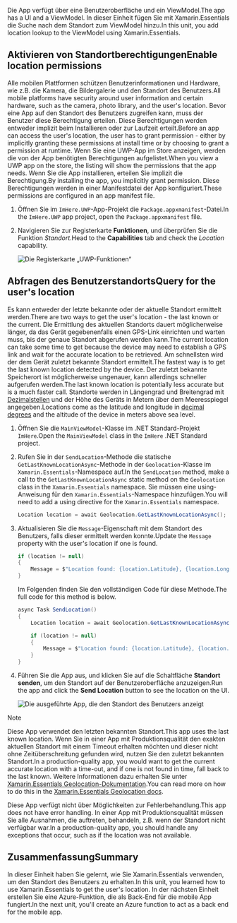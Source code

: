 <span data-ttu-id="d66ba-101">Die App verfügt über eine Benutzeroberfläche und ein ViewModel.</span><span class="sxs-lookup"><span data-stu-id="d66ba-101">The app has a UI and a ViewModel.</span></span> <span data-ttu-id="d66ba-102">In dieser Einheit fügen Sie mit Xamarin.Essentials die Suche nach dem Standort zum ViewModel hinzu.</span><span class="sxs-lookup"><span data-stu-id="d66ba-102">In this unit, you add location lookup to the ViewModel using Xamarin.Essentials.</span></span>

## <a name="enable-location-permissions"></a><span data-ttu-id="d66ba-103">Aktivieren von Standortberechtigungen</span><span class="sxs-lookup"><span data-stu-id="d66ba-103">Enable location permissions</span></span>

<span data-ttu-id="d66ba-104">Alle mobilen Plattformen schützen Benutzerinformationen und Hardware, wie z.B. die Kamera, die Bildergalerie und den Standort des Benutzers.</span><span class="sxs-lookup"><span data-stu-id="d66ba-104">All mobile platforms have security around user information and certain hardware, such as the camera, photo library, and the user's location.</span></span> <span data-ttu-id="d66ba-105">Bevor eine App auf den Standort des Benutzers zugreifen kann, muss der Benutzer diese Berechtigung erteilen. Diese Berechtigungen werden entweder implizit beim Installieren oder zur Laufzeit erteilt.</span><span class="sxs-lookup"><span data-stu-id="d66ba-105">Before an app can access the user's location, the user has to grant permission - either by implicitly granting these permissions at install time or by choosing to grant a permission at runtime.</span></span> <span data-ttu-id="d66ba-106">Wenn Sie eine UWP-App im Store anzeigen, werden die von der App benötigten Berechtigungen aufgelistet.</span><span class="sxs-lookup"><span data-stu-id="d66ba-106">When you view a UWP app on the store, the listing will show the permissions that the app needs.</span></span> <span data-ttu-id="d66ba-107">Wenn Sie die App installieren, erteilen Sie implizit die Berechtigung.</span><span class="sxs-lookup"><span data-stu-id="d66ba-107">By installing the app, you implicitly grant permission.</span></span> <span data-ttu-id="d66ba-108">Diese Berechtigungen werden in einer Manifestdatei der App konfiguriert.</span><span class="sxs-lookup"><span data-stu-id="d66ba-108">These permissions are configured in an app manifest file.</span></span>

1. <span data-ttu-id="d66ba-109">Öffnen Sie im `ImHere.UWP`-App-Projekt die `Package.appxmanifest`-Datei.</span><span class="sxs-lookup"><span data-stu-id="d66ba-109">In the `ImHere.UWP` app project, open the `Package.appxmanifest` file.</span></span>

1. <span data-ttu-id="d66ba-110">Navigieren Sie zur Registerkarte **Funktionen**, und überprüfen Sie die Funktion *Standort*.</span><span class="sxs-lookup"><span data-stu-id="d66ba-110">Head to the **Capabilities** tab and check the *Location* capability.</span></span>

    ![Die Registerkarte „UWP-Funktionen“](../media/4-uwp-location-capability.png)

## <a name="query-for-the-users-location"></a><span data-ttu-id="d66ba-112">Abfragen des Benutzerstandorts</span><span class="sxs-lookup"><span data-stu-id="d66ba-112">Query for the user's location</span></span>

<span data-ttu-id="d66ba-113">Es kann entweder der letzte bekannte oder der aktuelle Standort ermittelt werden.</span><span class="sxs-lookup"><span data-stu-id="d66ba-113">There are two ways to get the user's location - the last known or the current.</span></span> <span data-ttu-id="d66ba-114">Die Ermittlung des aktuellen Standorts dauert möglicherweise länger, da das Gerät gegebenenfalls einen GPS-Link einrichten und warten muss, bis der genaue Standort abgerufen werden kann.</span><span class="sxs-lookup"><span data-stu-id="d66ba-114">The current location can take some time to get because the device may need to establish a GPS link and wait for the accurate location to be retrieved.</span></span> <span data-ttu-id="d66ba-115">Am schnellsten wird der dem Gerät zuletzt bekannte Standort ermittelt.</span><span class="sxs-lookup"><span data-stu-id="d66ba-115">The fastest way is to get the last known location detected by the device.</span></span> <span data-ttu-id="d66ba-116">Der zuletzt bekannte Speicherort ist möglicherweise ungenauer, kann allerdings schneller aufgerufen werden.</span><span class="sxs-lookup"><span data-stu-id="d66ba-116">The last known location is potentially less accurate but is a much faster call.</span></span> <span data-ttu-id="d66ba-117">Standorte werden in Längengrad und Breitengrad mit [Dezimalstellen](https://en.wikipedia.org/wiki/Decimal_degrees?azure-portal=true) und der Höhe des Geräts in Metern über dem Meeresspiegel angegeben.</span><span class="sxs-lookup"><span data-stu-id="d66ba-117">Locations come as the latitude and longitude in [decimal degrees](https://en.wikipedia.org/wiki/Decimal_degrees?azure-portal=true) and the altitude of the device in meters above sea level.</span></span>

1. <span data-ttu-id="d66ba-118">Öffnen Sie die `MainViewModel`-Klasse im .NET Standard-Projekt `ImHere`.</span><span class="sxs-lookup"><span data-stu-id="d66ba-118">Open the `MainViewModel` class in the `ImHere` .NET Standard project.</span></span>

1. <span data-ttu-id="d66ba-119">Rufen Sie in der `SendLocation`-Methode die statische `GetLastKnownLocationAsync`-Methode in der `Geolocation`-Klasse im `Xamarin.Essentials`-Namespace auf.</span><span class="sxs-lookup"><span data-stu-id="d66ba-119">In the `SendLocation` method, make a call to the `GetLastKnownLocationAsync` static method on the `Geolocation` class in the `Xamarin.Essentials` namespace.</span></span> <span data-ttu-id="d66ba-120">Sie müssen eine using-Anweisung für den `Xamarin.Essentials`-Namespace hinzufügen.</span><span class="sxs-lookup"><span data-stu-id="d66ba-120">You will need to add a using directive for the `Xamarin.Essentials` namespace.</span></span>

    ```csharp
    Location location = await Geolocation.GetLastKnownLocationAsync();
    ```

1. <span data-ttu-id="d66ba-121">Aktualisieren Sie die `Message`-Eigenschaft mit dem Standort des Benutzers, falls dieser ermittelt werden konnte.</span><span class="sxs-lookup"><span data-stu-id="d66ba-121">Update the `Message` property with the user's location if one is found.</span></span>

    ```csharp
    if (location != null)
    {
        Message = $"Location found: {location.Latitude}, {location.Longitude}.";
    }
    ```

    <span data-ttu-id="d66ba-122">Im Folgenden finden Sie den vollständigen Code für diese Methode.</span><span class="sxs-lookup"><span data-stu-id="d66ba-122">The full code for this method is below.</span></span>
    
    ```csharp
    async Task SendLocation()
    {
        Location location = await Geolocation.GetLastKnownLocationAsync();
    
        if (location != null)
        {
            Message = $"Location found: {location.Latitude}, {location.Longitude}.";
        }
    }
    ```

1. <span data-ttu-id="d66ba-123">Führen Sie die App aus, und klicken Sie auf die Schaltfläche **Standort senden**, um den Standort auf der Benutzeroberfläche anzuzeigen.</span><span class="sxs-lookup"><span data-stu-id="d66ba-123">Run the app and click the **Send Location** button to see the location on the UI.</span></span>

    ![Die ausgeführte App, die den Standort des Benutzers anzeigt](../media/4-running-app-showing-location.png)    

> [!NOTE]
> <span data-ttu-id="d66ba-125">Diese App verwendet den letzten bekannten Standort.</span><span class="sxs-lookup"><span data-stu-id="d66ba-125">This app uses the last known location.</span></span> <span data-ttu-id="d66ba-126">Wenn Sie in einer App mit Produktionsqualität den exakten aktuellen Standort mit einem Timeout erhalten möchten und dieser nicht ohne Zeitüberschreitung gefunden wird, nutzen Sie den zuletzt bekannten Standort.</span><span class="sxs-lookup"><span data-stu-id="d66ba-126">In a production-quality app, you would want to get the current accurate location with a time-out, and if one is not found in time, fall back to the last known.</span></span> <span data-ttu-id="d66ba-127">Weitere Informationen dazu erhalten Sie unter [Xamarin.Essentials Geolocation-Dokumentation](https://docs.microsoft.com/xamarin/essentials/geolocation?tabs=uwp#using-geolocation?azure-portal=true).</span><span class="sxs-lookup"><span data-stu-id="d66ba-127">You can read more on how to do this in the [Xamarin.Essentials Geolocation docs](https://docs.microsoft.com/xamarin/essentials/geolocation?tabs=uwp#using-geolocation?azure-portal=true).</span></span>
> 
> <span data-ttu-id="d66ba-128">Diese App verfügt nicht über Möglichkeiten zur Fehlerbehandlung.</span><span class="sxs-lookup"><span data-stu-id="d66ba-128">This app does not have error handling.</span></span> <span data-ttu-id="d66ba-129">In einer App mit Produktionsqualität müssen Sie alle Ausnahmen, die auftreten, behandeln, z.B. wenn der Standort nicht verfügbar war.</span><span class="sxs-lookup"><span data-stu-id="d66ba-129">In a production-quality app, you should handle any exceptions that occur, such as if the location was not available.</span></span>

## <a name="summary"></a><span data-ttu-id="d66ba-130">Zusammenfassung</span><span class="sxs-lookup"><span data-stu-id="d66ba-130">Summary</span></span>

<span data-ttu-id="d66ba-131">In dieser Einheit haben Sie gelernt, wie Sie Xamarin.Essentials verwenden, um den Standort des Benutzers zu erhalten.</span><span class="sxs-lookup"><span data-stu-id="d66ba-131">In this unit, you learned how to use Xamarin.Essentials to get the user's location.</span></span> <span data-ttu-id="d66ba-132">In der nächsten Einheit erstellen Sie eine Azure-Funktion, die als Back-End für die mobile App fungiert.</span><span class="sxs-lookup"><span data-stu-id="d66ba-132">In the next unit, you'll create an Azure function to act as a back end for the mobile app.</span></span>